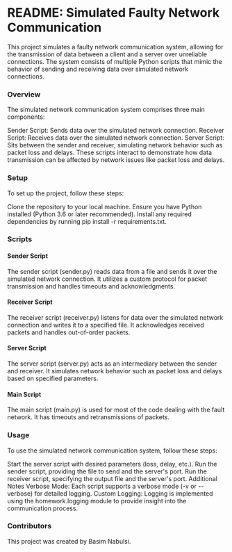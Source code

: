 # README: Simulated Faulty Network Communication
This project simulates a faulty network communication system, allowing for the transmission of data between a client and a server over unreliable connections. The system consists of multiple Python scripts that mimic the behavior of sending and receiving data over simulated network connections.

### Overview
The simulated network communication system comprises three main components:

Sender Script: Sends data over the simulated network connection.
Receiver Script: Receives data over the simulated network connection.
Server Script: Sits between the sender and receiver, simulating network behavior such as packet loss and delays.
These scripts interact to demonstrate how data transmission can be affected by network issues like packet loss and delays.

### Setup
To set up the project, follow these steps:

Clone the repository to your local machine.
Ensure you have Python installed (Python 3.6 or later recommended).
Install any required dependencies by running pip install -r requirements.txt.

### Scripts
#### Sender Script
The sender script (sender.py) reads data from a file and sends it over the simulated network connection. It utilizes a custom protocol for packet transmission and handles timeouts and acknowledgments.

#### Receiver Script
The receiver script (receiver.py) listens for data over the simulated network connection and writes it to a specified file. It acknowledges received packets and handles out-of-order packets.

#### Server Script
The server script (server.py) acts as an intermediary between the sender and receiver. It simulates network behavior such as packet loss and delays based on specified parameters.

#### Main Script
The main script (main.py) is used for most of the code dealing with the fault network. It has timeouts and retransmissions of packets.



### Usage
To use the simulated network communication system, follow these steps:

Start the server script with desired parameters (loss, delay, etc.).
Run the sender script, providing the file to send and the server's port.
Run the receiver script, specifying the output file and the server's port.
Additional Notes
Verbose Mode: Each script supports a verbose mode (-v or --verbose) for detailed logging.
Custom Logging: Logging is implemented using the homework.logging module to provide insight into the communication process.

### Contributors
This project was created by Basim Nabulsi.

